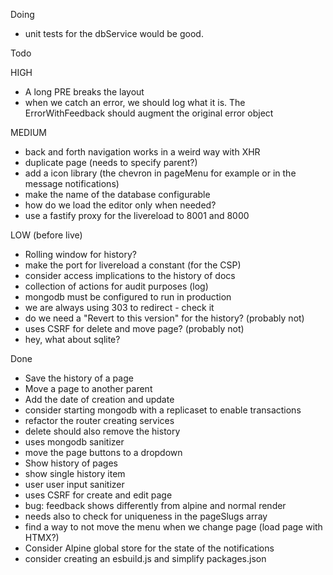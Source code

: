 Doing
- unit tests for the dbService would be good.

Todo

  HIGH
  - A long PRE breaks the layout
  - when we catch an error, we should log what it is. The ErrorWithFeedback should augment the original error object

  MEDIUM
  - back and forth navigation works in a weird way with XHR
  - duplicate page (needs to specify parent?)
  - add a icon library (the chevron in pageMenu for example or in the message notifications)
  - make the name of the database configurable
  - how do we load the editor only when needed?
  - use a fastify proxy for the livereload to 8001 and 8000

  LOW (before live)
  - Rolling window for history?
  - make the port for livereload a constant (for the CSP)
  - consider access implications to the history of docs
  - collection of actions for audit purposes (log)
  - mongodb must be configured to run in production
  - we are always using 303 to redirect - check it
  - do we need a "Revert to this version" for the history? (probably not)
  - uses CSRF for delete and move page? (probably not)
  - hey, what about sqlite?

Done
- Save the history of a page
- Move a page to another parent
- Add the date of creation and update
- consider starting mongodb with a replicaset to enable transactions
- refactor the router creating services
- delete should also remove the history
- uses mongodb sanitizer
- move the page buttons to a dropdown
- Show history of pages
- show single history item
- user user input sanitizer
- uses CSRF for create and edit page
- bug: feedback shows differently from alpine and normal render
- needs also to check for uniqueness in the pageSlugs array
- find a way to not move the menu when we change page (load page with HTMX?)
- Consider Alpine global store for the state of the notifications
- consider creating an esbuild.js and simplify packages.json
